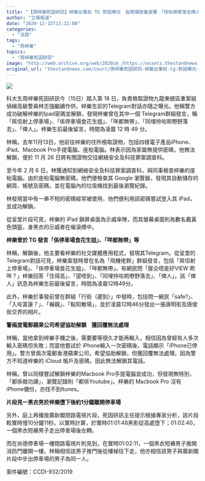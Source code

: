 ```yaml
---
title: "【周梓樂死因研訊】梓樂出事前 TG 對話曝光　指現場放催淚彈　「拎咗啲嘢落去俾人」"
author: "立場報道"
date: "2020-12-15T11:32:00"
categories:
  - "法庭"
tags:
  - "周梓樂"
topics:
  - "周梓樂死因研訊"
image: "http://web.archive.org/web/2020im_/https://assets.thestandnews.com/media/photos/20201215-20_CpRl0_C5jG6Pc.png"
original_url: "thestandnews.com/court/周梓樂死因研訊-梓樂出事前-tg-對話曝光-指現場放催淚彈-拎咗啲嘢野落去俾人"
---
```

![](http://web.archive.org/web/2020im_/https://assets.thestandnews.com/media/photos/20201215-20_CpRl0_C5jG6Pc.png)

科大生周梓樂死因研訊今（15日）踏入第 18 日，負責檢取證物九龍東總區重案組偵緝高級警員林志強繼續作供，梓樂生前的Telegram對話亦隨之曝光。他稱警方成功破解梓樂的Ipad密碼並解鎖，發現梓樂曾在其中一個 Telegram群組發言，稱「屌佢射上停車場」、「係停車場食花生姐」、「咩都無帶」、「同埋拎咗啲嘢野落去」、「俾人」。梓樂生前最後留言，時間為凌晨 12 時 49 分。

林稱，去年11月13日，他前往梓樂的住所檢取證物，包括四樣電子產品iPhone、iPad、Macbook Pro手提電腦、座枱電腦。林表示因為家屬無提供密碼，他無法解鎖，便於 11 月 26 日將有關證物交往網絡安全及科技罪案調查科。

至今年 2 月 6 日，林獲通知到網絡安全及科技罪案調查科，與同事檢查梓樂的座枱電腦。由於座枱電腦無密碼，他們便檢查其 Google 瀏覽器，發現其自動儲存的網頁、帳號及密碼，並在電腦內的垃圾桶找到最後瀏覽紀錄。

林發現當中有一串不短的密碼經常被使用，他們便利用該密碼嘗試登入其 iPad，並成功解鎖。

從呈堂片段可見，梓樂的 iPad 鎖屏桌面為示威傘陣，而其螢幕桌面則為數名戴黃色頭盔，身黑衣的示威者在催淚煙中。

**梓樂曾於 TG 發言「係停車場食花生姐」、「咩都無帶」等**

林稱，解鎖後，他主要看梓樂的社交媒體應用程式，發現其Telegram。從呈堂的Telegram對話可見，梓樂案發時曾在名為「飛機佬群」群組發言，包括「屌佢射上停車場」、「係停車場食花生姐」、「咩都無帶」。有網民問「屋企唔是好VIEW 啲咩？」梓樂回答「住得高」、「望唔到」、「同埋拎咗啲嘢野落去」、「俾人」。該「俾人」訊息為梓樂生前最後留言，時間為凌晨12時49分。

此外，梓樂於事發前曾在群組「行街（遲到）」中發時，包括問一網民「safe?」、「入咗富康？」、「嚇親」、「點知散場」，並於凌晨12時46分發出一張唐明街及唐俊街交界的相片。

**警兩度電郵蘋果公司希望協助解鎖    獲回覆無法處理**

林稱，當他拿到梓樂手機之後，需要要等很久才能再輸入，相信因為曾經有人多次輸入密碼但失敗；而當他嘗試於 iPhone輸入一次密碼後，電話顯示「iPhone已停用」。警方曾兩次電郵香港蘋果公司，希望協助解鎖，但獲回覆無法處理。因為警方不知道梓樂的 iCloud 帳戶及密碼，因此無法解鎖其電話。

林稱，曾以同樣嘗試解鎖梓樂的Macbook Pro手提電腦並成功，但發現無特別，「都係做功課」，瀏覽記錄則「都係Youtube」。梓樂的 Macbook Pro 沒有 iPhone備份，亦找不到Itunes。

**片段見一黑衣男於梓樂墮下後約1分鐘離開停車場**

另外，庭上再播放廣新閣閉路電視片段，死因研訊主任提示根據專家分析，該片段較實時慢10分鐘11秒。以實時計算，於實時01:01:48黑影從高處墮下；01:02:40，一個黑衣短褲男子走出停車場後左轉。

而在尚德停車場一樓閉路電視片則見到，在實時01:02:11，一個黑衣短褲男子推開消防門離開一樓。林稱相信該男子推門後從樓梯往下走，他亦相信該男子與廣新閣片段中步出停車場的男子為同一人。

案件編號：CCDI-932/2019